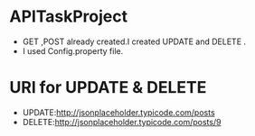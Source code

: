 # APITaskProject
 - GET ,POST already created.I created UPDATE and DELETE .
 - I used  Config.property file.

# URl for UPDATE & DELETE
 - UPDATE:http://jsonplaceholder.typicode.com/posts
 - DELETE:http://jsonplaceholder.typicode.com/posts/9
